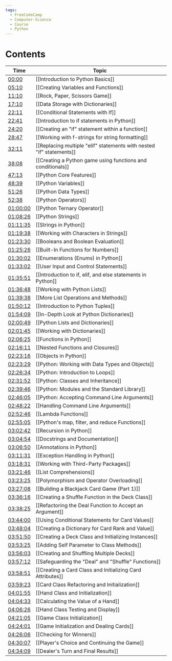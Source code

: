 ```yaml
---
tags:
  - FreeCodeCamp
  - Computer-Science
  - Course
  - Python
---
```

# Contents
| Time | Topic |
|-|-|
| [00:00](https://www.youtube.com/watch?v=eWRfhZUzrAc&t=0s) | [[Introduction to Python Basics]] |
| [05:10](https://www.youtube.com/watch?v=eWRfhZUzrAc&t=310s) | [[Creating Variables and Functions]] |
| [11:10](https://www.youtube.com/watch?v=eWRfhZUzrAc&t=670s) | [[Rock, Paper, Scissors Game]] |
| [17:10](https://www.youtube.com/watch?v=eWRfhZUzrAc&t=1030s) | [[Data Storage with Dictionaries]] |
| [22:11](https://www.youtube.com/watch?v=eWRfhZUzrAc&t=1331s) | [[Conditional Statements with If]] |
| [22:41](https://www.youtube.com/watch?v=eWRfhZUzrAc&t=1361s) | [[Introduction to if statements in Python]] |
| [24:20](https://www.youtube.com/watch?v=eWRfhZUzrAc&t=1460s) | [[Creating an "if" statement within a function]] |
| [28:47](https://www.youtube.com/watch?v=eWRfhZUzrAc&t=1727s) | [[Working with f-strings for string formatting]] |
| [32:11](https://www.youtube.com/watch?v=eWRfhZUzrAc&t=1931s) | [[Replacing multiple "elif" statements with nested "if" statements]] |
| [38:08](https://www.youtube.com/watch?v=eWRfhZUzrAc&t=2288s) | [[Creating a Python game using functions and conditionals]] |
| [47:13](https://www.youtube.com/watch?v=eWRfhZUzrAc&t=2833s) | [[Python Core Features]] |
| [48:39](https://www.youtube.com/watch?v=eWRfhZUzrAc&t=2919s) | [[Python Variables]] |
| [51:26](https://www.youtube.com/watch?v=eWRfhZUzrAc&t=3086s) | [[Python Data Types]] |
| [52:38](https://www.youtube.com/watch?v=eWRfhZUzrAc&t=3158s) | [[Python Operators]] |
| [01:00:00](https://www.youtube.com/watch?v=eWRfhZUzrAc&t=3600s) | [[Python Ternary Operator]] |
| [01:08:26](https://www.youtube.com/watch?v=eWRfhZUzrAc&t=4106s) | [[Python Strings]] |
| [01:11:35](https://www.youtube.com/watch?v=eWRfhZUzrAc&t=4295s) | [[Strings in Python]] |
| [01:19:38](https://www.youtube.com/watch?v=eWRfhZUzrAc&t=4778s) | [[Working with Characters in Strings]] |
| [01:23:30](https://www.youtube.com/watch?v=eWRfhZUzrAc&t=5010s) | [[Booleans and Boolean Evaluation]] |
| [01:25:26](https://www.youtube.com/watch?v=eWRfhZUzrAc&t=5126s) | [[Built-In Functions for Numbers]] |
| [01:30:02](https://www.youtube.com/watch?v=eWRfhZUzrAc&t=5402s) | [[Enumerations (Enums) in Python]] |
| [01:33:02](https://www.youtube.com/watch?v=eWRfhZUzrAc&t=5582s) | [[User Input and Control Statements]] |
| [01:35:51](https://www.youtube.com/watch?v=eWRfhZUzrAc&t=5751s) | [[Introduction to if, elif, and else statements in Python]] |
| [01:36:48](https://www.youtube.com/watch?v=eWRfhZUzrAc&t=5808s) | [[Working with Python Lists]] |
| [01:39:38](https://www.youtube.com/watch?v=eWRfhZUzrAc&t=5978s) | [[More List Operations and Methods]] |
| [01:50:12](https://www.youtube.com/watch?v=eWRfhZUzrAc&t=6612s) | [[Introduction to Python Tuples]] |
| [01:54:09](https://www.youtube.com/watch?v=eWRfhZUzrAc&t=6849s) | [[In-Depth Look at Python Dictionaries]] |
| [02:00:49](https://www.youtube.com/watch?v=eWRfhZUzrAc&t=7249s) | [[Python Lists and Dictionaries]] |
| [02:01:45](https://www.youtube.com/watch?v=eWRfhZUzrAc&t=7305s) | [[Working with Dictionaries]] |
| [02:06:25](https://www.youtube.com/watch?v=eWRfhZUzrAc&t=7585s) | [[Functions in Python]] |
| [02:16:11](https://www.youtube.com/watch?v=eWRfhZUzrAc&t=8171s) | [[Nested Functions and Closures]] |
| [02:23:16](https://www.youtube.com/watch?v=eWRfhZUzrAc&t=8596s) | [[Objects in Python]] |
| [02:23:29](https://www.youtube.com/watch?v=eWRfhZUzrAc&t=8609s) | [[Python: Working with Data Types and Objects]] |
| [02:26:34](https://www.youtube.com/watch?v=eWRfhZUzrAc&t=8794s) | [[Python: Introduction to Loops]] |
| [02:31:52](https://www.youtube.com/watch?v=eWRfhZUzrAc&t=9112s) | [[Python: Classes and Inheritance]] |
| [02:39:46](https://www.youtube.com/watch?v=eWRfhZUzrAc&t=9586s) | [[Python: Modules and the Standard Library]] |
| [02:46:05](https://www.youtube.com/watch?v=eWRfhZUzrAc&t=9965s) | [[Python: Accepting Command Line Arguments]] |
| [02:48:22](https://www.youtube.com/watch?v=eWRfhZUzrAc&t=10102s) | [[Handling Command Line Arguments]] |
| [02:52:46](https://www.youtube.com/watch?v=eWRfhZUzrAc&t=10366s) | [[Lambda Functions]] |
| [02:55:05](https://www.youtube.com/watch?v=eWRfhZUzrAc&t=10505s) | [[Python's map, filter, and reduce Functions]] |
| [03:02:42](https://www.youtube.com/watch?v=eWRfhZUzrAc&t=10962s) | [[Recursion in Python]] |
| [03:04:54](https://www.youtube.com/watch?v=eWRfhZUzrAc&t=11094s) | [[Docstrings and Documentation]] |
| [03:06:50](https://www.youtube.com/watch?v=eWRfhZUzrAc&t=11210s) | [[Annotations in Python]] |
| [03:11:31](https://www.youtube.com/watch?v=eWRfhZUzrAc&t=11491s) | [[Exception Handling in Python]] |
| [03:18:31](https://www.youtube.com/watch?v=eWRfhZUzrAc&t=11911s) | [[Working with Third-Party Packages]] |
| [03:21:46](https://www.youtube.com/watch?v=eWRfhZUzrAc&t=12106s) | [[List Comprehensions]] |
| [03:23:25](https://www.youtube.com/watch?v=eWRfhZUzrAc&t=12205s) | [[Polymorphism and Operator Overloading]] |
| [03:27:08](https://www.youtube.com/watch?v=eWRfhZUzrAc&t=12428s) | [[Building a Blackjack Card Game (Part 1)]] |
| [03:36:16](https://www.youtube.com/watch?v=eWRfhZUzrAc&t=12976s) | [[Creating a Shuffle Function in the Deck Class]] |
| [03:38:25](https://www.youtube.com/watch?v=eWRfhZUzrAc&t=13105s) | [[Refactoring the Deal Function to Accept an Argument]] |
| [03:44:00](https://www.youtube.com/watch?v=eWRfhZUzrAc&t=13440s) | [[Using Conditional Statements for Card Values]] |
| [03:48:04](https://www.youtube.com/watch?v=eWRfhZUzrAc&t=13684s) | [[Creating a Dictionary for Card Rank and Value]] |
| [03:51:50](https://www.youtube.com/watch?v=eWRfhZUzrAc&t=13910s) | [[Creating a Deck Class and Initializing Instances]] |
| [03:53:25](https://www.youtube.com/watch?v=eWRfhZUzrAc&t=14005s) | [[Adding Self Parameter to Class Methods]] |
| [03:56:03](https://www.youtube.com/watch?v=eWRfhZUzrAc&t=14163s) | [[Creating and Shuffling Multiple Decks]] |
| [03:57:12](https://www.youtube.com/watch?v=eWRfhZUzrAc&t=14232s) | [[Safeguarding the "Deal" and "Shuffle" Functions]] |
| [03:58:51](https://www.youtube.com/watch?v=eWRfhZUzrAc&t=14331s) | [[Creating a Card Class and Initializing Card Attributes]] |
| [03:59:23](https://www.youtube.com/watch?v=eWRfhZUzrAc&t=14363s) | [[Card Class Refactoring and Initialization]] |
| [04:01:55](https://www.youtube.com/watch?v=eWRfhZUzrAc&t=14515s) | [[Hand Class and Initialization]] |
| [04:04:33](https://www.youtube.com/watch?v=eWRfhZUzrAc&t=14673s) | [[Calculating the Value of a Hand]] |
| [04:06:26](https://www.youtube.com/watch?v=eWRfhZUzrAc&t=14786s) | [[Hand Class Testing and Display]] |
| [04:21:05](https://www.youtube.com/watch?v=eWRfhZUzrAc&t=15665s) | [[Game Class Initialization]] |
| [04:24:01](https://www.youtube.com/watch?v=eWRfhZUzrAc&t=15841s) | [[Game Initialization and Dealing Cards]] |
| [04:26:06](https://www.youtube.com/watch?v=eWRfhZUzrAc&t=15966s) | [[Checking for Winners]] |
| [04:30:07](https://www.youtube.com/watch?v=eWRfhZUzrAc&t=16207s) | [[Player's Choice and Continuing the Game]] |
| [04:34:09](https://www.youtube.com/watch?v=eWRfhZUzrAc&t=16449s) | [[Dealer's Turn and Final Results]] |
